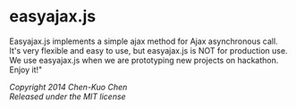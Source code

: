 # easyajax.js  

Easyajax.js implements a simple ajax method for Ajax asynchronous call.  
It's very flexible and easy to use, but easyajax.js is NOT for production use. We use easyajax.js when we are prototyping new projects on hackathon.  
Enjoy it!"


 *Copyright 2014 Chen-Kuo Chen*  
 *Released under the MIT license*
